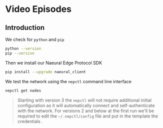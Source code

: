 # Video Episodes


## Introduction

We check for `python` and `pip`
```bash
python --version
pip --version
```

Then we install our Naeural Edge Protocol SDK
```bash
pip install --upgrade naeural_client
```

We test the network using the `nepctl` command line interface
```bash
nepctl get nodes
```

> Starting with version 3 the `nepctl` will not require additional initial configuration as it will automatically connect and self-authenticate with the network.
> For versions 2 and below at the first run we'll be required to edit the `~/.nepctl/config` file and put in the template the credentials .





